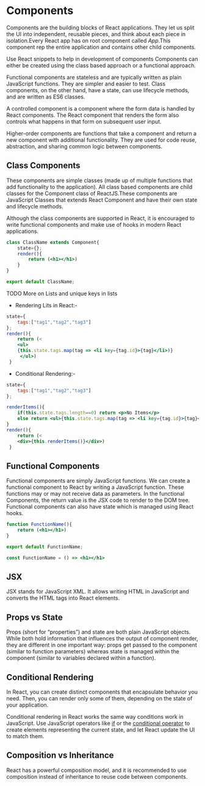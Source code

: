 # Components

Components are the building blocks of React applications. They let us split the UI into independent, reusable pieces, and think about each piece in isolation.Every React app has on root component called *App*.This component rep the entire application and contains other child components.

Use React snippets to help in development of components
Components can either be created using the class based approach or a functional approach.

Functional components are stateless and are typically written as plain JavaScript functions. They are simpler and easier to test. Class components, on the other hand, have a state, can use lifecycle methods, and are written as ES6 classes.

A controlled component is a component where the form data is handled by React components. The React component that renders the form also controls what happens
in that form on subsequent user input.

Higher-order components are functions that take a component and return a new component with additional functionality. They are used for code reuse, abstraction,
and sharing common logic between components.

## Class Components

These components are simple classes (made up of multiple functions that add functionality to the application). All class based components are child classes for the Component class of ReactJS.These components are JavaScript Classes that extends React Component and have their own state and lifecycle methods.

Although the class components are supported in React, it is encouraged to write functional components and make use of hooks in modern React applications.

```jsx
class ClassName extends Component{
    state={};
    render(){
        return (<h1></h1>)
    }
}

export default ClassName;
```

TODO More on Lists and unique keys in lists

- Rendering Lits in React:-

```jsx
state={
    tags:["tag1","tag2","tag3"]
};
render(){
    return (<
    <ul>
    {this.state.tags.map(tag => <li key={tag.id}>{tag}</li>)}
     </ul>)
 }
```

- Conditional Rendering:-

```jsx
state={
    tags:["tag1","tag2","tag3"]
};

renderItems(){
    if(this.state.tags.length==0) return <p>No Items</p>
    else return <ul>{this.state.tags.map(tag => <li key={tag.id}>{tag}</li>)}</ul>
}
render(){
    return (<
    <div>{this.renderItems()}</div>)
 }
```

## Functional Components

Functional components are simply JavaScript functions. We can create a functional component to React by writing a JavaScript function. These functions may or may not receive data as parameters. In the functional Components, the return value is the JSX code to render to the DOM tree. Functional components can also have state which is managed using React hooks.

```jsx
function FunctionName(){
    return (<h1></h1>)
}

export default FunctionName;

const FunctionName = () => <h1></h1>
```

## JSX

JSX stands for JavaScript XML. It allows writing HTML in JavaScript and converts the HTML tags into React elements.

## Props vs State

Props (short for “properties”) and state are both plain JavaScript objects. While both hold information that influences the output of component render, they are different in one important way: props get passed to the component (similar to function parameters) whereas state is managed within the component (similar to variables declared within a function).

## Conditional Rendering

In React, you can create distinct components that encapsulate behavior you need. Then, you can render only some of them, depending on the state of your application.

Conditional rendering in React works the same way conditions work in JavaScript. Use JavaScript operators like [if](https://developer.mozilla.org/en-US/docs/Web/JavaScript/Reference/Statements/if...else) or the [conditional operator](https://developer.mozilla.org/en-US/docs/Web/JavaScript/Reference/Operators/Conditional_Operator) to create elements representing the current state, and let React update the UI to match them.

## Composition vs Inheritance

React has a powerful composition model, and it is recommended to use composition instead of inheritance to reuse code between components.

